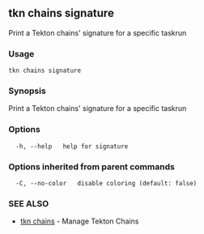 ## tkn chains signature

Print a Tekton chains' signature for a specific taskrun

### Usage

```
tkn chains signature
```

### Synopsis

Print a Tekton chains' signature for a specific taskrun

### Options

```
  -h, --help   help for signature
```

### Options inherited from parent commands

```
  -C, --no-color   disable coloring (default: false)
```

### SEE ALSO

* [tkn chains](tkn_chains.md)	 - Manage Tekton Chains

